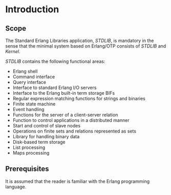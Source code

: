 <!--
%CopyrightBegin%

SPDX-License-Identifier: Apache-2.0

Copyright Ericsson AB 2023-2024. All Rights Reserved.

Licensed under the Apache License, Version 2.0 (the "License");
you may not use this file except in compliance with the License.
You may obtain a copy of the License at

    http://www.apache.org/licenses/LICENSE-2.0

Unless required by applicable law or agreed to in writing, software
distributed under the License is distributed on an "AS IS" BASIS,
WITHOUT WARRANTIES OR CONDITIONS OF ANY KIND, either express or implied.
See the License for the specific language governing permissions and
limitations under the License.

%CopyrightEnd%
-->
# Introduction

## Scope

The Standard Erlang Libraries application, _STDLIB_, is mandatory in the sense
that the minimal system based on Erlang/OTP consists of _STDLIB_ and _Kernel_.

_STDLIB_ contains the following functional areas:

- Erlang shell
- Command interface
- Query interface
- Interface to standard Erlang I/O servers
- Interface to the Erlang built-in term storage BIFs
- Regular expression matching functions for strings and binaries
- Finite state machine
- Event handling
- Functions for the server of a client-server relation
- Function to control applications in a distributed manner
- Start and control of slave nodes
- Operations on finite sets and relations represented as sets
- Library for handling binary data
- Disk-based term storage
- List processing
- Maps processing

## Prerequisites

It is assumed that the reader is familiar with the Erlang programming language.
